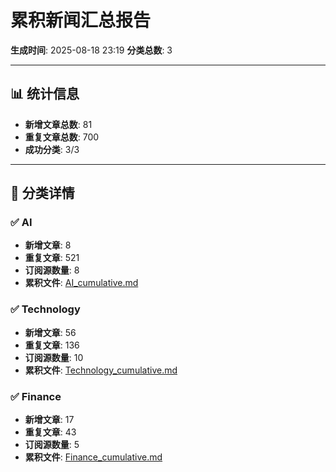 # 累积新闻汇总报告

**生成时间**: 2025-08-18 23:19
**分类总数**: 3

---

## 📊 统计信息

- **新增文章总数**: 81
- **重复文章总数**: 700
- **成功分类**: 3/3

---

## 📂 分类详情

### ✅ AI
- **新增文章**: 8
- **重复文章**: 521
- **订阅源数量**: 8
- **累积文件**: [AI_cumulative.md](./AI_cumulative.md)

### ✅ Technology
- **新增文章**: 56
- **重复文章**: 136
- **订阅源数量**: 10
- **累积文件**: [Technology_cumulative.md](./Technology_cumulative.md)

### ✅ Finance
- **新增文章**: 17
- **重复文章**: 43
- **订阅源数量**: 5
- **累积文件**: [Finance_cumulative.md](./Finance_cumulative.md)
